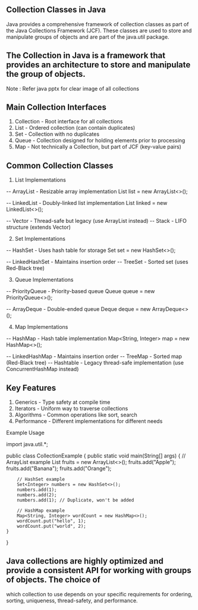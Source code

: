 ## Collection Classes in Java
   Java provides a comprehensive framework of collection classes as part of the Java Collections Framework (JCF).
   These classes are used to store and manipulate groups of objects and are part of the java.util package.

## The Collection in Java is a framework that provides an architecture to store and manipulate the group of objects.
   Note : Refer java pptx for clear image of all collections

## Main Collection Interfaces

1. Collection - Root interface for all collections
2. List - Ordered collection (can contain duplicates)
3. Set - Collection with no duplicates
4. Queue - Collection designed for holding elements prior to processing
5. Map - Not technically a Collection, but part of JCF (key-value pairs)

## Common Collection Classes

1. List Implementations

-- ArrayList - Resizable array implementation
   List<String> list = new ArrayList<>();

-- LinkedList - Doubly-linked list implementation
   List<String> linked = new LinkedList<>();

-- Vector - Thread-safe but legacy (use ArrayList instead)
-- Stack - LIFO structure (extends Vector)

2. Set Implementations

-- HashSet - Uses hash table for storage
   Set<String> set = new HashSet<>();

-- LinkedHashSet - Maintains insertion order
-- TreeSet - Sorted set (uses Red-Black tree)

3. Queue Implementations

-- PriorityQueue - Priority-based queue
   Queue<String> queue = new PriorityQueue<>();

-- ArrayDeque - Double-ended queue
   Deque<String> deque = new ArrayDeque<>();

4. Map Implementations

-- HashMap - Hash table implementation
   Map<String, Integer> map = new HashMap<>();

-- LinkedHashMap - Maintains insertion order
-- TreeMap - Sorted map (Red-Black tree)
-- Hashtable - Legacy thread-safe implementation (use ConcurrentHashMap instead)

## Key Features

1. Generics - Type safety at compile time
2. Iterators - Uniform way to traverse collections
3. Algorithms - Common operations like sort, search
4. Performance - Different implementations for different needs

Example Usage

import java.util.*;

public class CollectionExample {
public static void main(String[] args) {
// ArrayList example
List<String> fruits = new ArrayList<>();
fruits.add("Apple");
fruits.add("Banana");
fruits.add("Orange");

        // HashSet example
        Set<Integer> numbers = new HashSet<>();
        numbers.add(1);
        numbers.add(2);
        numbers.add(1); // Duplicate, won't be added
        
        // HashMap example
        Map<String, Integer> wordCount = new HashMap<>();
        wordCount.put("hello", 1);
        wordCount.put("world", 2);
    }
}

## Java collections are highly optimized and provide a consistent API for working with groups of objects. The choice of 
   which collection to use depends on your specific requirements for ordering, sorting, uniqueness, thread-safety, and 
   performance.